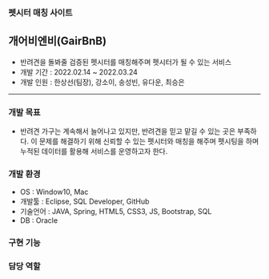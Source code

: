 
### 펫시터 매칭 사이트 
## 개어비엔비(GairBnB)
- 반려견을 돌봐줄 검증된 펫시터를 매칭해주며 펫시터가 될 수 있는 서비스
- 개발 기간 : 2022.02.14 ~ 2022.03.24
- 개발 인원 : 한상선(팀장), 강소이, 송성빈, 유다운, 최승은
---
### 개발 목표
- 반려견 가구는 계속해서 늘어나고 있지만, 반려견을 믿고 맡길 수 있는 곳은 부족하다. 이 문제를 해결하기 위해
신뢰할 수 있는 펫시터와 매칭을 해주며 펫시팅을 하며 누적된 데이터를 활용해 서비스를 운영하고자 한다.

### 개발 환경
- OS : Window10, Mac
- 개발툴 : Eclipse, SQL Developer, GitHub
- 기술언어 : JAVA, Spring, HTML5, CSS3, JS, Bootstrap, SQL
- DB : Oracle

### 구현 기능

### 담당 역할

